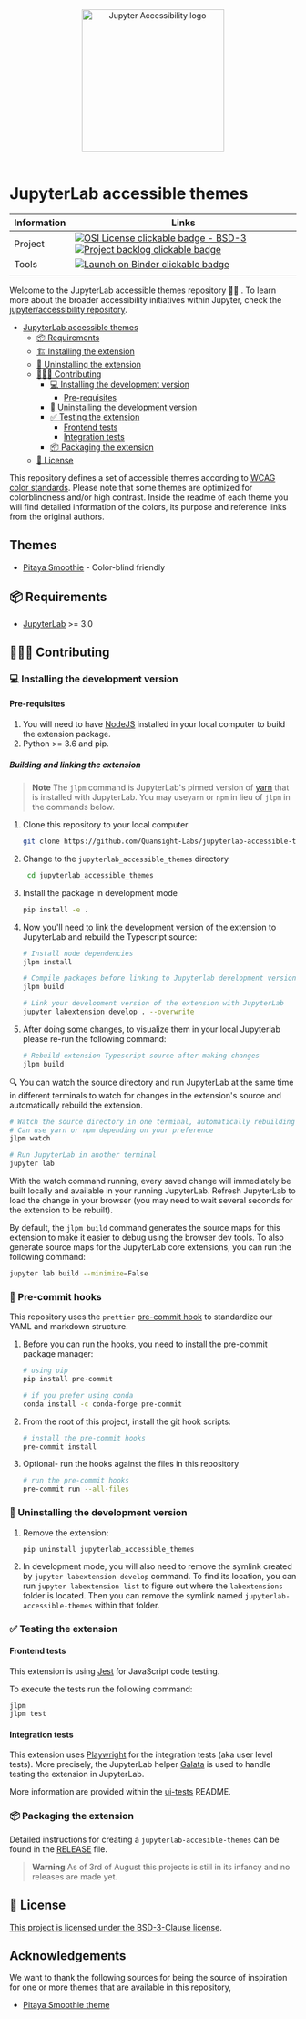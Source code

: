 <div align="center">
 <img alt="Jupyter Accessibility logo" src="https://github.com/jupyter/accessibility/blob/main/docs/_static/logo.png?raw=true" width="250" />
</div>
<br>

# JupyterLab accessible themes

<!-- prettier-ignore-start -->
<!-- ignoring because prettier by default adds loads of spaces -->

| Information                  | Links                                                                                                                                                                                                                                                                                                                                                                                                               |
| ---------------------------- | ------------------------------------------------------------------------------------------------------------------------------------------------------------------------------------------------------------------------------------------------------------------------------------------------------------------------------------------------------------------------------------------------------------------- |
| Project                      | [![OSI License clickable badge - BSD-3](https://img.shields.io/badge/License-BSD%203--Clause%20📃-gray.svg?colorA=2D2A56&colorB=5936D9&style=flat.svg)](https://opensource.org/licenses/BSD-3-Clause) [![Project backlog clickable badge](https://img.shields.io/badge/Backlog-GitHub%20Board%20🗃️-gray.svg?colorA=2D2A56&colorB=A7B2F2&style=flat.svg)](https://github.com/orgs/Quansight-Labs/projects/8/views/1) |
| Tools                        | [![Launch on Binder clickable badge](https://mybinder.org/badge_logo.svg)](https://mybinder.org/v2/gh/github_username/jupyterlab-accessible-themes/main?urlpath=lab)                                                                                                                                                                                                                                                |
| <!-- prettier-ignore-end --> |

Welcome to the JupyterLab accessible themes repository 👋🏽 .
To learn more about the broader accessibility initiatives within Jupyter, check the [jupyter/accessibility repository][jupyter-accesibility].

- [JupyterLab accessible themes](#jupyterlab-accessible-themes)
  - [📦 Requirements](#-requirements)
  - [🏗 Installing the extension](#-installing-the-extension)
  - [🧽 Uninstalling the extension](#-uninstalling-the-extension)
  - [🙋🏽‍♀️ Contributing](#️-contributing)
    - [💻 Installing the development version](#-installing-the-development-version)
      - [Pre-requisites](#pre-requisites)
    - [🧽 Uninstalling the development version](#-uninstalling-the-development-version)
    - [✅ Testing the extension](#-testing-the-extension)
      - [Frontend tests](#frontend-tests)
      - [Integration tests](#integration-tests)
    - [📦 Packaging the extension](#-packaging-the-extension)
  - [📖 License](#-license)


This repository defines a set of accessible themes according to [WCAG color standards](https://www.w3.org/TR/UNDERSTANDING-WCAG20/visual-audio-contrast-contrast.html). Please note that some themes are optimized for colorblindness and/or high contrast. Inside the readme of each theme you will find detailed information of the colors, its purpose and reference links from the original authors.

## Themes

- [Pitaya Smoothie](./packages/pitaya_smoothie/README.md) - Color-blind friendly


## 📦 Requirements

- [JupyterLab](https://jupyterlab.readthedocs.io/en/stable/getting_started/installation.html) >= 3.0

<!-- Will comment this section as it is not yet applicable, and was leftover from the cookiecutter -->
<!-- ## 🏗 Installing the extension

To install the extension, execute:

```bash
pip install jupyterlab_accessible_themes
```

## 🧽 Uninstalling the extension

To remove the extension, execute:

```bash
pip uninstall jupyterlab_accessible_themes
``` -->

## 🙋🏽‍♀️ Contributing

### 💻 Installing the development version

#### Pre-requisites

1. You will need to have [NodeJS](https://nodejs.org/en/download/) installed in your local computer to build the extension package.
2. Python >= 3.6 and pip.

##### Building and linking the extension

> **Note**
> The `jlpm` command is JupyterLab's pinned version of [yarn](https://yarnpkg.com/) that is installed with JupyterLab. You may use`yarn` or `npm` in lieu of `jlpm` in the commands below.

1. Clone this repository to your local computer

   ```bash
   git clone https://github.com/Quansight-Labs/jupyterlab-accessible-themes.git
   ```

2. Change to the `jupyterlab_accessible_themes` directory

   ```bash
    cd jupyterlab_accessible_themes
   ```

3. Install the package in development mode

   ```bash
   pip install -e .
   ```

4. Now you'll need to link the development version of the extension to JupyterLab and rebuild the Typescript source:

   ```bash
   # Install node dependencies
   jlpm install

   # Compile packages before linking to Jupyterlab development version
   jlpm build

   # Link your development version of the extension with JupyterLab
   jupyter labextension develop . --overwrite
   ```

5. After doing some changes, to visualize them in your local Jupyterlab please re-run the following command:

   ```bash
   # Rebuild extension Typescript source after making changes
   jlpm build
   ```

🔍 You can watch the source directory and run JupyterLab at the same time in different terminals to watch for changes in the extension's source and automatically rebuild the extension.

```bash
# Watch the source directory in one terminal, automatically rebuilding when needed
# Can use yarn or npm depending on your preference
jlpm watch

# Run JupyterLab in another terminal
jupyter lab
```

With the watch command running, every saved change will immediately be built locally and available in your running JupyterLab. Refresh JupyterLab to load the change in your browser (you may need to wait several seconds for the extension to be rebuilt).

By default, the `jlpm build` command generates the source maps for this extension to make it easier to debug using the browser dev tools. To also generate source maps for the JupyterLab core extensions, you can run the following command:

```bash
jupyter lab build --minimize=False
```

### 🧹 Pre-commit hooks

This repository uses the `prettier` [pre-commit hook](https://pre-commit.com/) to standardize our YAML and markdown structure.

1. Before you can run the hooks, you need to install the pre-commit package manager:

   ```bash
   # using pip
   pip install pre-commit

   # if you prefer using conda
   conda install -c conda-forge pre-commit
   ```

2. From the root of this project, install the git hook scripts:

   ```bash
   # install the pre-commit hooks
   pre-commit install
   ```

3. Optional- run the hooks against the files in this repository

   ```bash
   # run the pre-commit hooks
   pre-commit run --all-files
   ```

### 🧽 Uninstalling the development version

1. Remove the extension:

   ```bash
   pip uninstall jupyterlab_accessible_themes
   ```

2. In development mode, you will also need to remove the symlink created by `jupyter labextension develop`
   command. To find its location, you can run `jupyter labextension list` to figure out where the `labextensions`
   folder is located. Then you can remove the symlink named `jupyterlab-accessible-themes` within that folder.

### ✅ Testing the extension

#### Frontend tests

This extension is using [Jest](https://jestjs.io/) for JavaScript code testing.

To execute the tests run the following command:

```bash
jlpm
jlpm test
```

#### Integration tests

This extension uses [Playwright](https://playwright.dev/docs/intro/) for the integration tests (aka user level tests).
More precisely, the JupyterLab helper [Galata](https://github.com/jupyterlab/jupyterlab/tree/master/galata) is used to handle testing the extension in JupyterLab.

More information are provided within the [ui-tests](./ui-tests/README.md) README.

### 📦 Packaging the extension

Detailed instructions for creating a `jupyterlab-accesible-themes` can be found in the [RELEASE](RELEASE.md) file.

> **Warning**
> As of 3rd of August this projects is still in its infancy and no releases are made yet.

## 📖 License

[This project is licensed under the BSD-3-Clause license](https://opensource.org/licenses/BSD-3-Clause).

<!-- links -->

[jupyter-accesibility]: https://github.com/jupyter/accessibility

## Acknowledgements

We want to thank the following sources for being the source of inspiration for one or more themes that are available in this repository,

- [Pitaya Smoothie theme](https://github.com/trallard/pitaya_smoothie)
